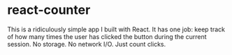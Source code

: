 # react-counter

This is a ridiculously simple app I built with React. It has one job: keep track of how many times the user has clicked the button during the current session. No storage. No network I/O. Just count clicks.
